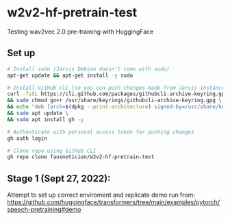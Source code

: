 # w2v2-hf-pretrain-test
Testing wav2vec 2.0 pre-training with HuggingFace

## Set up

```bash
# Install sudo (Jarvis Debian doesn't come with sudo)
apt-get update && apt-get install -y sudo

# Install GitHub cli (so you can push changes made from Jarvis instance)
curl -fsSL https://cli.github.com/packages/githubcli-archive-keyring.gpg | sudo dd of=/usr/share/keyrings/githubcli-archive-keyring.gpg \
&& sudo chmod go+r /usr/share/keyrings/githubcli-archive-keyring.gpg \
&& echo "deb [arch=$(dpkg --print-architecture) signed-by=/usr/share/keyrings/githubcli-archive-keyring.gpg] https://cli.github.com/packages stable main" | sudo tee /etc/apt/sources.list.d/github-cli.list > /dev/null \
&& sudo apt update \
&& sudo apt install gh -y

# Authenticate with personal access token for pushing changes
gh auth login

# Clone repo using GitHub CLI
gh repo clone fauxneticien/w2v2-hf-pretrain-test
```

## Stage 1 (Sept 27, 2022):

Attempt to set up correct enviroment and replicate demo run from:
https://github.com/huggingface/transformers/tree/main/examples/pytorch/speech-pretraining#demo
